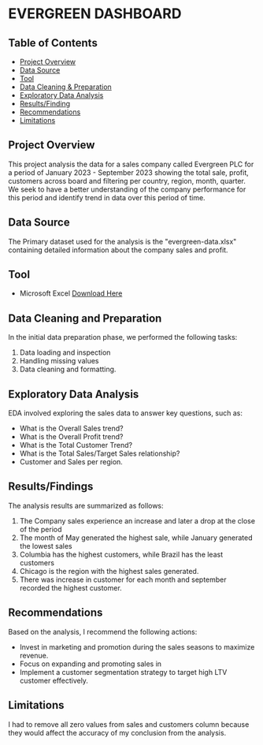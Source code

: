 # EVERGREEN DASHBOARD

## Table of Contents
- [Project Overview](#project-overview)
- [Data Source](#data-source)
- [Tool](#tool)
- [Data Cleaning & Preparation](#data-cleaning-and-preparation)
- [Exploratory Data Analysis](#exploratory-data-analysis)
- [Results/Finding](#results/findings)
- [Recommendations](#recommendations)
- [Limitations](#limitations)

## Project Overview
This project analysis the data for a sales company called Evergreen PLC for a period of January 2023 - September 2023 showing the total sale, profit, customers across board and filtering per country, region, month, quarter. We seek to have a better understanding of the company performance for this period and identify trend in data over this period of time.

## Data Source
The Primary dataset used for the analysis is the "evergreen-data.xlsx" containing detailed information about the company sales and profit.

## Tool
- Microsoft Excel [Download Here]("https://microsoft.com")

## Data Cleaning and Preparation
In the initial data preparation phase, we performed the following tasks:
1. Data loading and inspection
2. Handling missing values
3. Data cleaning and formatting.

## Exploratory Data Analysis
EDA involved exploring the sales data to answer key questions, such as:
- What is the Overall Sales trend?
- What is the Overall Profit trend?
- What is the Total Customer Trend?
- What is the Total Sales/Target Sales relationship?
- Customer and Sales per region.

## Results/Findings
The analysis results are summarized as follows:
1. The Company sales experience an increase and later a drop at the close of the period
2. The month of May generated the highest sale, while January generated the lowest sales
3. Columbia has the highest customers, while Brazil has the least customers
4. Chicago is the region with the highest sales generated.
5. There was increase in customer for each month and september recorded the highest customer. 

## Recommendations
Based on the analysis, I recommend the following actions:
- Invest in marketing and promotion during the sales seasons to maximize revenue.
- Focus on expanding and promoting sales in
- Implement a customer segmentation strategy to target high LTV customer effectively.

## Limitations
I had to remove all zero values from sales and customers column because they would affect the accuracy of my conclusion from the analysis.
